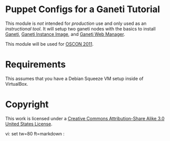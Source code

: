 # Puppet Configs for a Ganeti Tutorial

This module is *not* intended for _production_ use and only used as an
_instructional tool_. It will setup two ganeti nodes with the basics to install
[Ganeti](http://code.google.com/p/ganeti/), [Ganeti Instance
Image](http://code.osuosl.org/projects/ganeti-image), and [Ganeti Web
Manager](http://code.osuosl.org/projects/ganeti-webmgr).

This module will be used for [OSCON
2011](http://www.oscon.com/oscon2011/public/schedule/detail/18544).

# Requirements

This assumes that you have a Debian Squeeze VM setup inside of VirtualBox.

# Copyright

This work is licensed under a [Creative Commons Attribution-Share Alike 3.0
United States License](http://creativecommons.org/licenses/by-sa/3.0/us/).

vi: set tw=80 ft=markdown :
